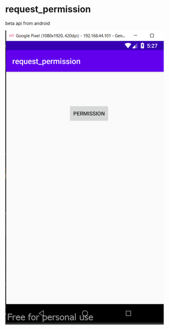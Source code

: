 # request_permission
beta api from android

<img src="https://github.com/hmqiwtCode/request_permission/blob/master/art_img/1.PNG" />
